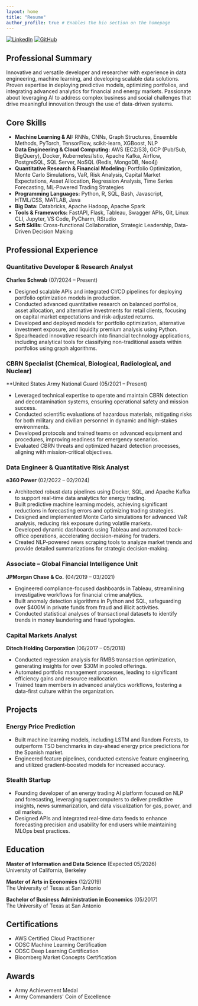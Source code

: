 ```yaml
---
layout: home
title: "Resume"
author_profile: true # Enables the bio section on the homepage
---
```


[![LinkedIn](https://img.shields.io/badge/LinkedIn-Ken%20Jones-blue?style=flat-square&logo=linkedin)](https://linkedin.com/in/kenrjones1)
[![GitHub](https://img.shields.io/badge/GitHub-NightCrawlerAI-black?style=flat-square&logo=github)](https://github.com/NightCrawlerAI/Shareables)

## **Professional Summary**  
Innovative and versatile developer and researcher with experience in data engineering, machine learning, and developing scalable data solutions. Proven expertise in deploying predictive models, optimizing portfolios, and integrating advanced analytics for financial and energy markets. Passionate about leveraging AI to address complex business and social challenges that drive meaningful innovation through the use of data-driven systems.

## **Core Skills**  
- **Machine Learning & AI:** RNNs, CNNs, Graph Structures, Ensemble Methods, PyTorch, TensorFlow, scikit-learn, XGBoost, NLP  
- **Data Engineering & Cloud Computing:** AWS (EC2/S3), GCP (Pub/Sub, BigQuery), Docker, Kubernetes/Istio, Apache Kafka, Airflow, PostgreSQL, SQL Server, NoSQL (Redis, MongoDB, Neo4j)  
- **Quantitative Research & Financial Modeling:** Portfolio Optimization, Monte Carlo Simulations, VaR, Risk Analysis, Capital Market Expectations, Asset Allocation, Regression Analysis, Time Series Forecasting, ML-Powered Trading Strategies 
- **Programming Languages:** Python, R, SQL, Bash, Javascript, HTML/CSS, MATLAB, Java  
- **Big Data:** Databricks, Apache Hadoop, Apache Spark
- **Tools & Frameworks:** FastAPI, Flask, Tableau, Swagger APIs, Git, Linux CLI, Jupyter, VS Code, PyCharm, RStudio  
- **Soft Skills:** Cross-functional Collaboration, Strategic Leadership, Data-Driven Decision Making

## **Professional Experience**  

### **Quantitative Developer & Research Analyst**  
**Charles Schwab** (07/2024 – Present)  
- Designed scalable APIs and integrated CI/CD pipelines for deploying portfolio optimization models in production.  
- Conducted advanced quantitative research on balanced portfolios, asset allocation, and alternative investments for retail clients, focusing on capital market expectations and risk-adjusted returns.  
- Developed and deployed models for portfolio optimization, alternative investment exposure, and liquidity premium analysis using Python.  
- Spearheaded innovative research into financial technology applications, including analytical tools for classifying non-traditional assets within portfolios using graph algorithms.  

### **CBRN Specialist (Chemical, Biological, Radiological, and Nuclear)**
**United States Army National Guard (05/2021 – Present)
- Leveraged technical expertise to operate and maintain CBRN detection and decontamination systems, ensuring operational safety and mission success.
- Conducted scientific evaluations of hazardous materials, mitigating risks for both military and civilian personnel in dynamic and high-stakes environments.
- Developed protocols and trained teams on advanced equipment and procedures, improving readiness for emergency scenarios.
- Evaluated CBRN threats and optimized hazard detection processes, aligning with mission-critical objectives.

### **Data Engineer & Quantitative Risk Analyst**  
**e360 Power** (02/2022 – 02/2024)  
- Architected robust data pipelines using Docker, SQL, and Apache Kafka to support real-time data analytics for energy trading.  
- Built predictive machine learning models, achieving significant reductions in forecasting errors and optimizing trading strategies.  
- Designed and implemented Monte Carlo simulations for advanced VaR analysis, reducing risk exposure during volatile markets.  
- Developed dynamic dashboards using Tableau and automated back-office operations, accelerating decision-making for traders.  
- Created NLP-powered news scraping tools to analyze market trends and provide detailed summarizations for strategic decision-making.  

### **Associate – Global Financial Intelligence Unit** 
**JPMorgan Chase & Co.** (04/2019 – 03/2021)  
- Engineered compliance-focused dashboards in Tableau, streamlining investigative workflows for financial crime analytics.  
- Built anomaly detection algorithms in Python and SQL, safeguarding over $400M in private funds from fraud and illicit activities. 
- Conducted statistical analyses of transactional datasets to identify trends in money laundering and fraud typologies.  

### **Capital Markets Analyst**  
**Ditech Holding Corporation** (06/2017 – 05/2018)  
- Conducted regression analysis for RMBS transaction optimization, generating insights for over $30M in pooled offerings.  
- Automated portfolio management processes, leading to significant efficiency gains and resource reallocation.  
- Trained team members in advanced analytics workflows, fostering a data-first culture within the organization.  

## **Projects**  

### **Energy Price Prediction**  
- Built machine learning models, including LSTM and Random Forests, to outperform TSO benchmarks in day-ahead energy price predictions for the Spanish market.  
- Engineered feature pipelines, conducted extensive feature engineering, and utilized gradient-boosted models for increased accuracy.  

### **Stealth Startup**
- Founding developer of an energy trading AI platform focused on NLP and forecasting, leveraging supercomputers to deliver predictive insights, news summarization, and data visualization for gas, power, and oil markets.  
- Designed APIs and integrated real-time data feeds to enhance forecasting precision and usability for end users while maintaining MLOps best practices.  

## **Education**  
**Master of Information and Data Science** (Expected 05/2026)  
University of California, Berkeley  

**Master of Arts in Economics** (12/2019)  
The University of Texas at San Antonio  

**Bachelor of Business Administration in Economics** (05/2017)  
The University of Texas at San Antonio  

## **Certifications**  
- AWS Certified Cloud Practitioner  
- ODSC Machine Learning Certification  
- ODSC Deep Learning Certification  
- Bloomberg Market Concepts Certification  

## **Awards**
- Army Achievement Medal
- Army Commanders' Coin of Excellence